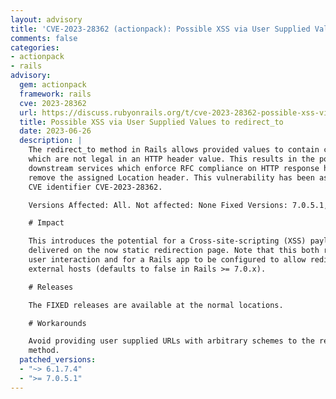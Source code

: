 ```yaml
---
layout: advisory
title: 'CVE-2023-28362 (actionpack): Possible XSS via User Supplied Values to redirect_to'
comments: false
categories:
- actionpack
- rails
advisory:
  gem: actionpack
  framework: rails
  cve: 2023-28362
  url: https://discuss.rubyonrails.org/t/cve-2023-28362-possible-xss-via-user-supplied-values-to-redirect-to/83132
  title: Possible XSS via User Supplied Values to redirect_to
  date: 2023-06-26
  description: |
    The redirect_to method in Rails allows provided values to contain characters
    which are not legal in an HTTP header value. This results in the potential for
    downstream services which enforce RFC compliance on HTTP response headers to
    remove the assigned Location header. This vulnerability has been assigned the
    CVE identifier CVE-2023-28362.

    Versions Affected: All. Not affected: None Fixed Versions: 7.0.5.1, 6.1.7.4

    # Impact

    This introduces the potential for a Cross-site-scripting (XSS) payload to be
    delivered on the now static redirection page. Note that this both requires
    user interaction and for a Rails app to be configured to allow redirects to
    external hosts (defaults to false in Rails >= 7.0.x).

    # Releases

    The FIXED releases are available at the normal locations.

    # Workarounds

    Avoid providing user supplied URLs with arbitrary schemes to the redirect_to
    method.
  patched_versions:
  - "~> 6.1.7.4"
  - ">= 7.0.5.1"
---
```

